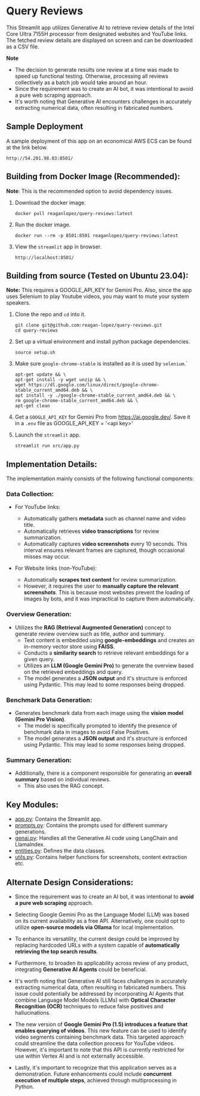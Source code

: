# Query Reviews

This Streamlit app utilizes Generative AI to retrieve review details of the Intel Core Ultra 7155H processor from designated websites and YouTube links. The fetched review details are displayed on screen and can be downloaded as a CSV file.

**Note**

- The decision to generate results one review at a time was made to speed up functional testing. Otherwise, processing all reviews collectively as a batch job would take around an hour.
- Since the requirement was to create an AI bot, it was intentional to avoid a pure web scraping approach.
- It's worth noting that Generative AI encounters challenges in accurately extracting numerical data, often resulting in fabricated numbers.

## Sample Deployment

A sample deployment of this app on an economical AWS ECS can be found at the link below.

```
http://54.201.98.83:8501/
```

## Building from Docker Image (Recommended):

**Note**: This is the recommended option to avoid dependency issues.

1. Download the docker image.

   ```
   docker pull reaganlopez/query-reviews:latest
   ```

2. Run the docker image.

   ```
   docker run --rm -p 8501:8501 reaganlopez/query-reviews:latest
   ```

3. View the `streamlit` app in browser.
   ```
   http://localhost:8501/
   ```

## Building from source (Tested on Ubuntu 23.04):

**Note:** This requires a GOOGLE_API_KEY for Gemini Pro. Also, since the app uses Selenium to play Youtube videos, you may want to mute your system speakers.

1. Clone the repo and `cd` into it.

   ```
   git clone git@github.com:reagan-lopez/query-reviews.git
   cd query-reviews
   ```

2. Set up a virtual environment and install python package dependencies.

   ```
   source setup.sh
   ```

3. Make sure `google-chrome-stable` is installed as it is used by `selenium`.`

   ```
   apt-get update && \
   apt-get install -y wget unzip && \
   wget https://dl.google.com/linux/direct/google-chrome-stable_current_amd64.deb && \
   apt install -y ./google-chrome-stable_current_amd64.deb && \
   rm google-chrome-stable_current_amd64.deb && \
   apt-get clean
   ```

4. Get a `GOOGLE_API_KEY` for Gemini Pro from https://ai.google.dev/. Save it in a `.env` file as GOOGLE_API_KEY = '\<api key\>'

5. Launch the `streamlit` app.

   ```
   streamlit run src/app.py
   ```

## Implementation Details:

The implementation mainly consists of the following functional components:

### Data Collection:

- For YouTube links:

  - Automatically gathers **metadata** such as channel name and video title.
  - Automatically retrieves **video transcriptions** for review summarization.
  - Automatically captures **video screenshots** every 10 seconds. This interval ensures relevant frames are captured, though occasional misses may occur.

- For Website links (non-YouTube):
  - Automatically **scrapes text content** for review summarization.
  - However, it requires the user to **manually capture the relevant screenshots**. This is because most websites prevent the loading of images by bots, and it was impractical to capture them automatically.

### Overview Generation:

- Utilizes the **RAG (Retrieval Augmented Generation)** concept to generate review overview such as title, author and summary.
  - Text content is embedded using **google-embeddings** and creates an in-memory vector store using **FAISS**.
  - Conducts a **similarity search** to retrieve relevant embeddings for a given query.
  - Utilizes an **LLM (Google Gemini Pro)** to generate the overview based on the retrieved embeddings and query.
  - The model generates a **JSON output** and it's structure is enforced using Pydantic. This may lead to some responses being dropped.

### Benchmark Data Generation:

- Generates benchmark data from each image using the **vision model (Gemini Pro Vision)**.
  - The model is specifically prompted to identify the presence of benchmark data in images to avoid False Positives.
  - The model generates a **JSON output** and it's structure is enforced using Pydantic. This may lead to some responses being dropped.

### Summary Generation:

- Additionally, there is a component responsible for generating an **overall summary** based on individual reviews.
  - This also uses the RAG concept.

## Key Modules:

- [app.py](src/app.py): Contains the Streamlit app.
- [prompts.py](src/prompts.py): Contains the prompts used for different summary generations.
- [genai.py](src/genai.py): Handles all the Generative AI code using LangChain and LlamaIndex.
- [entities.py](src/entities.py): Defines the data classes.
- [utils.py](src/utils.py): Contains helper functions for screenshots, content extraction etc.

## Alternate Design Considerations:

- Since the requirement was to create an AI bot, it was intentional to **avoid a pure web scraping** approach.

- Selecting Google Gemini Pro as the Language Model (LLM) was based on its current availability as a free API. Alternatively, one could opt to utilize **open-source models via Ollama** for local implementation.

- To enhance its versatility, the current design could be improved by replacing hardcoded URLs with a system capable of **automatically retrieving the top search results**.

- Furthermore, to broaden its applicability across review of any product, integrating **Generative AI Agents** could be beneficial.

- It's worth noting that Generative AI still faces challenges in accurately extracting numerical data, often resulting in fabricated numbers. This issue could potentially be addressed by incorporating AI Agents that combine Language Model Models (LLMs) with **Optical Character Recognition (OCR)** techniques to reduce false positives and hallucinations.

- The new version of **Google Gemini Pro (1.5) introduces a feature that enables querying of videos**. This new feature can be used to identify video segments containing benchmark data. This targeted approach could streamline the data collection process for YouTube videos. However, it's important to note that this API is currently restricted for use within Vertex AI and is not externally accessible.

- Lastly, it's important to recognize that this application serves as a demonstration. Future enhancements could include **concurrent execution of multiple steps**, achieved through multiprocessing in Python.
